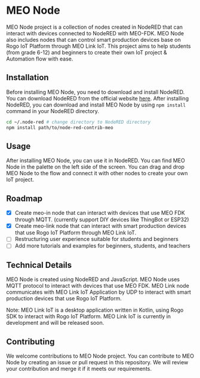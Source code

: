 # MEO Node

MEO Node project is a collection of nodes created in NodeRED that can interact with devices connected to NodeRED with MEO-FDK. MEO Node also includes nodes that can control smart production devices base on Rogo IoT Platform through MEO Link IoT. This project aims to help students (from grade 6-12) and beginners to create their own IoT project & Automation flow with ease. 

## Installation

Before installing MEO Node, you need to download and install NodeRED. You can download NodeRED from the official website [here](https://nodered.org/).
After installing NodeRED, you can download and install MEO Node by using `npm install` command in your NodeRED directory.

```bash
cd ~/.node-red # change directory to NodeRED directory
npm install path/to/node-red-contrib-meo
```

## Usage 

After installing MEO Node, you can use it in NodeRED. You can find MEO Node in the palette on the left side of the screen. You can drag and drop MEO Node to the flow and connect it with other nodes to create your own IoT project.

## Roadmap

- [x] Create meo-in node that can interact with devices that use MEO FDK through MQTT. (currently support DIY devices like ThingBot or ESP32)
- [x] Create meo-link node that can interact with smart production devices that use Rogo IoT Platform through MEO Link IoT.
- [ ] Restructuring user experience suitable for students and beginners
- [ ] Add more tutorials and examples for beginners, students, and teachers

## Technical Details

MEO Node is created using NodeRED and JavaScript. MEO Node uses MQTT protocol to interact with devices that use MEO FDK. MEO Link node communicates with MEO Link IoT Application by UDP to interact with smart production devices that use Rogo IoT Platform.

Note: MEO Link IoT is a desktop application written in Kotlin, using Rogo SDK to interact with Rogo IoT Platform. MEO Link IoT is currently in development and will be released soon.

## Contributing

We welcome contributions to MEO Node project. You can contribute to MEO Node by creating an issue or pull request in this repository. We will review your contribution and merge it if it meets our requirements.